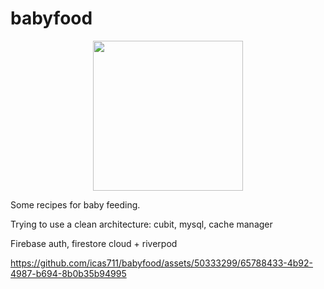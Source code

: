 # babyfood

<p align="center">
  <img src="https://babylabpro.ru/img/surf/frame-131.png" height="240" />
</p>

Some recipes for baby feeding.

Trying to use a clean architecture: cubit, mysql, cache manager

Firebase auth, firestore cloud + riverpod


https://github.com/icas711/babyfood/assets/50333299/65788433-4b92-4987-b694-8b0b35b94995

